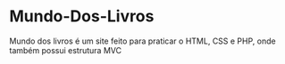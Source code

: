 # Mundo-Dos-Livros

Mundo dos livros é um site feito para praticar o HTML, CSS e PHP, onde também possui estrutura MVC
